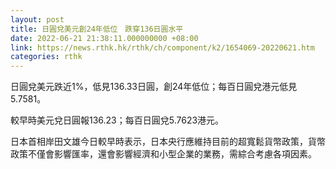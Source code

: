 ```yaml
---
layout: post
title: 日圓兌美元創24年低位　跌穿136日圓水平
date: 2022-06-21 21:38:11.000000000 +08:00
link: https://news.rthk.hk/rthk/ch/component/k2/1654069-20220621.htm
categories: rthk
---
```


日圓兌美元跌近1%，低見136.33日圓，創24年低位；每百日圓兌港元低見5.7581。

較早時美元兌日圓報136.23；每百日圓兌5.7623港元。

日本首相岸田文雄今日較早時表示，日本央行應維持目前的超寬鬆貨幣政策，貨幣政策不僅會影響匯率，還會影響經濟和小型企業的業務，需綜合考慮各項因素。
